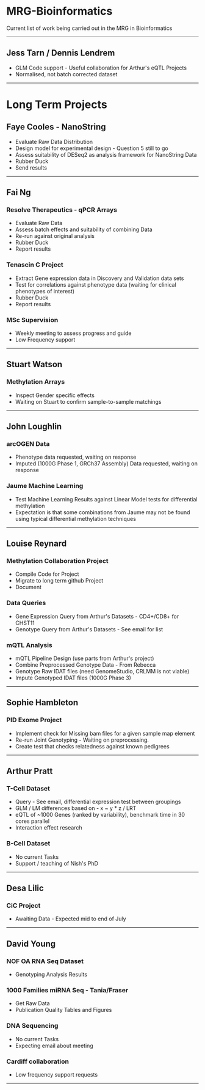 # MRG-Bioinformatics
Current list of work being carried out in the MRG in Bioinformatics

---

## Jess Tarn / Dennis Lendrem
* GLM Code support - Useful collaboration for Arthur's eQTL Projects
* Normalised, not batch corrected dataset 

---

# Long Term Projects
## Faye Cooles - NanoString
* Evaluate Raw Data Distribution
* Design model for experimental design - Question 5 still to go
* Assess suitability of DESeq2 as analysis framework for NanoString Data
* Rubber Duck
* Send results

---

## Fai Ng
### Resolve Therapeutics - qPCR Arrays
* Evaluate Raw Data
* Assess batch effects and suitability of combining Data
* Re-run against original analysis
* Rubber Duck
* Report results

### Tenascin C Project
* Extract Gene expression data in Discovery and Validation data sets
* Test for correlations against phenotype data (waiting for clinical phenotypes of interest)
* Rubber Duck
* Report results

### MSc Supervision
* Weekly meeting to assess progress and guide
* Low Frequency support

---

## Stuart Watson
### Methylation Arrays
* Inspect Gender specific effects
* Waiting on Stuart to confirm sample-to-sample matchings

---

## John Loughlin
### arcOGEN Data
* Phenotype data requested, waiting on response
* Imputed (1000G Phase 1, GRCh37 Assembly) Data requested, waiting on response

### Jaume Machine Learning
* Test Machine Learning Results against Linear Model tests for differential methylation
* Expectation is that some combinations from Jaume may not be found using typical differential methylation techniques

---

## Louise Reynard
### Methylation Collaboration Project
* Compile Code for Project
* Migrate to long term github Project
* Document

### Data Queries
* Gene Expression Query from Arthur's Datasets - CD4+/CD8+ for CHST11
* Genotype Query from Arthur's Datasets - See email for list

### mQTL Analysis
* mQTL Pipeline Design (use parts from Arthur's project)
* Combine Preprocessed Genotype Data - From Rebecca
* Genotype Raw IDAT files (need GenomeStudio, CRLMM is not viable)
* Impute Genotyped IDAT files (1000G Phase 3)

---

## Sophie Hambleton
### PID Exome Project
* Implement check for Missing bam files for a given sample map element
* Re-run Joint Genotyping - Waiting on preprocessing.
* Create test that checks relatedness against known pedigrees

---

## Arthur Pratt
### T-Cell Dataset
* Query - See email, differential expression test between groupings
* GLM / LM differences based on - x ~ y * z / LRT
* eQTL of ~1000 Genes (ranked by variability), benchmark time in 30 cores parallel
* Interaction effect research

### B-Cell Dataset
* No current Tasks
* Support / teaching of Nish's PhD

---

## Desa Lilic
### CiC Project
* Awaiting Data - Expected mid to end of July

---

## David Young
### NOF OA RNA Seq Dataset
* Genotyping Analysis Results

### 1000 Families miRNA Seq - Tania/Fraser
* Get Raw Data
* Publication Quality Tables and Figures

### DNA Sequencing
* No current Tasks
* Expecting email about meeting

### Cardiff collaboration
* Low frequency support requests

---
